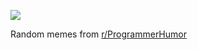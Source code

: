 ![](https://preview.redd.it/f694vmpjbt8e1.png?width=640&crop=smart&auto=webp&s=5b9a21c8e8152aa5e29616a1729cb01bcf332049)

 Random memes from [r/ProgrammerHumor](https://www.reddit.com/r/ProgrammerHumor/)
